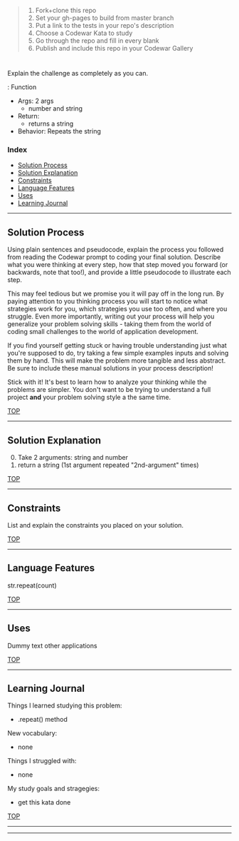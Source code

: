 > 1. Fork+clone this repo
> 2. Set your gh-pages to build from master branch
> 3. Put a link to the tests in your repo's description
> 4. Choose a Codewar Kata to study
> 5. Go through the repo and fill in every blank
> 6. Publish and include this repo in your Codewar Gallery


# [<challenge name>](https://www.codewars.com/kata/string-repeat)

Explain the challenge as completely as you can.

<function name>: Function
* Args: 2 args
  * number and string
* Return: 
  * returns a string
* Behavior: Repeats the string


### Index
* [Solution Process](#solution-process)
* [Solution Explanation](#solution-explanation)
* [Constraints](#constraints)  
* [Language Features](#language-features)
* [Uses](#uses)
* [Learning Journal](#learning-journal)

---

## Solution Process

Using plain sentences and pseudocode, explain the process you followed from reading the Codewar prompt to coding your final solution.  Describe what you were thinking at every step, how that step moved you forward (or backwards, note that too!), and provide a little pseudocode to illustrate each step.

This may feel tedious but we promise you it will pay off in the long run.  By paying attention to you thinking process you will start to notice what strategies work for you, which strategies you use too often, and where you struggle.  Even more importantly, writing out your process will help you generalize your problem solving skills - taking them from the world of coding small challenges to the world of application development.

If you find yourself getting stuck or having trouble understanding just what you're supposed to do, try taking a few simple examples inputs and solving them by hand.  This will make the problem more tangible and less abstract.  Be sure to include these manual solutions in your process description!

Stick with it!  It's best to learn how to analyze your thinking while the problems are simpler.  You don't want to be trying to understand a full project __and__ your problem solving style a the same time.

[TOP](#index)

---

## Solution Explanation

0. Take 2 arguments: string and number
1. return a string (1st argument repeated "2nd-argument" times)

[TOP](#index)

---

## Constraints

List and explain the constraints you placed on your solution.


[TOP](#index)
___

## Language Features

str.repeat(count)

[TOP](#index)

---
## Uses

Dummy text
other applications



[TOP](#index)

---

## Learning Journal

Things I learned studying this problem:
* .repeat() method

New vocabulary:
* none


Things I struggled with:
* none


My study goals and stragegies:
* get this kata done



[TOP](#index)

___
___


